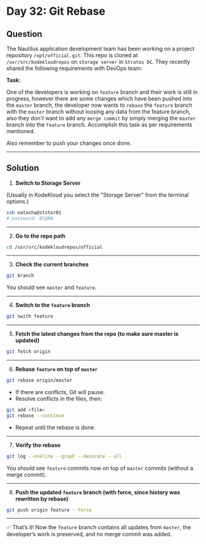 # Day 32: Git Rebase

## Question

The Nautilus application development team has been working on a project repository `/opt/official.git`. This repo is cloned at `/usr/src/kodekloudrepos` on `storage server` in `Stratos DC`. They recently shared the following requirements with DevOps team:

**Task:**

One of the developers is working on `feature` branch and their work is still in progress, however there are some changes which have been pushed into the `master` branch, the developer now wants to `rebase` the `feature` branch with the `master` branch without loosing any data from the feature branch, also they don't want to add any `merge commit` by simply merging the `master` branch into the `feature` branch. Accomplish this task as per requirements mentioned.

Also remember to push your changes once done.

---

## Solution

1. **Switch to Storage Server**

(Usually in KodeKloud you select the "Storage Server" from the terminal options.)

```bash
ssh natasha@ststor01
# password: Bl@kW
```

---

2. **Go to the repo path**

```bash
cd /usr/src/kodekloudrepos/official
```

---

3. **Check the current branches**

```bash
git branch
```
You should see `master` and `feature`.

---

4. **Switch to the `feature` branch**

```bash
git swith feature
```

---

5. **Fetch the latest changes from the repo (to make sure master is updated)**

```bash
git fetch origin
```

---

6. **Rebase `feature` on top of `master`**

```bash
git rebase origin/master
```
- If there are conflicts, Git will pause.
- Resolve conflicts in the files, then:
```bash
git add <file>
git rebase --continue
```
- Repeat until the rebase is done.
---

7. **Verify the rebase**

```bash
git log --oneline --graph --decorate --all
```
You should see `feature` commits now on top of `master` commits (without a merge commit).

---

8. **Push the updated `feature` branch (with force, since history was rewritten by rebase)**

```bash
git push origin feature --force
```
---

✅ That’s it! Now the `feature` branch contains all updates from `master`, the developer’s work is preserved, and no merge commit was added.